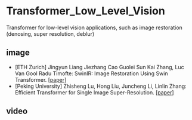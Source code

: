 # Transformer_Low_Level_Vision
Transformer for low-level vision applications, such as image restoration (denosing, super resolution, deblur)

## image 

* [ETH Zurich] Jingyun Liang
Jiezhang Cao Guolei Sun Kai Zhang, Luc Van Gool Radu Timofte: SwinIR: Image Restoration Using Swin Transformer. [[paper]](https://arxiv.org/pdf/2108.10257.pdf)
* [Peking University] Zhisheng Lu, Hong Liu, Juncheng Li, Linlin Zhang: Efficient Transformer for Single Image Super-Resolution. [[paper]](https://arxiv.org/pdf/2108.11084.pdf)


## video
